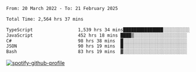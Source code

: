 <!--START_SECTION:waka-->

```txt
From: 20 March 2022 - To: 21 February 2025

Total Time: 2,564 hrs 37 mins

TypeScript                 1,539 hrs 34 mins███████████████░░░░░░░░░░   60.03 %
JavaScript                 452 hrs 18 mins ████▒░░░░░░░░░░░░░░░░░░░░   17.64 %
C#                         98 hrs 38 mins  █░░░░░░░░░░░░░░░░░░░░░░░░   03.85 %
JSON                       90 hrs 19 mins  █░░░░░░░░░░░░░░░░░░░░░░░░   03.52 %
Bash                       83 hrs 19 mins  ▓░░░░░░░░░░░░░░░░░░░░░░░░   03.25 %
```

<!--END_SECTION:waka-->
[![spotify-github-profile](https://spotify-github-profile.vercel.app/api/view?uid=c00zprrvy9xiloa9qnco3hmng&cover_image=true&theme=novatorem&show_offline=false&background_color=121212&bar_color=53b14f&bar_color_cover=false)](https://spotify-github-profile.vercel.app/api/view?uid=c00zprrvy9xiloa9qnco3hmng&redirect=true)



